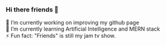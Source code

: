 ### Hi there friends 👋

<!--
**chris0512/chris0512** is a ✨ _special_ ✨ repository because its `README.md` (this file) appears on your GitHub profile.

Here are some ideas to get you started:

- 👯 I’m looking to collaborate on ...
- 🤔 I’m looking for help with ...
- 💬 Ask me about ...
- 📫 How to reach me: kyang3200@gmail.com
- 😄 Pronouns: ...
-->

🔭 I’m currently working on improving my github page <br />
🌱 I’m currently learning Artificial Intelligence and MERN stack <br />
⚡ Fun fact: "Friends" is still my jam tv show. <br />
